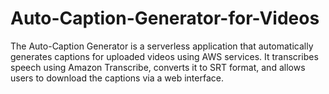 # Auto-Caption-Generator-for-Videos
The Auto-Caption Generator is a serverless application that automatically generates captions for uploaded videos using AWS services. It transcribes speech using Amazon Transcribe, converts it to SRT format, and allows users to download the captions via a web interface.
